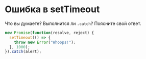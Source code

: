 # Ошибка в setTimeout

Что вы думаете? Выполнится ли `.catch`? Поясните свой ответ.

```js
new Promise(function(resolve, reject) {
  setTimeout(() => {
    throw new Error("Whoops!");
  }, 1000);
}).catch(alert);
```
